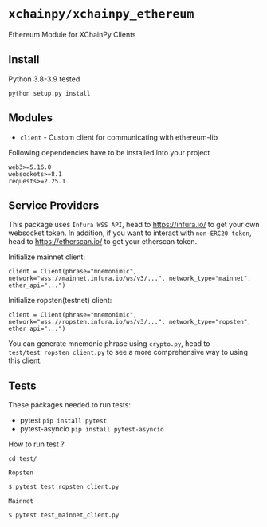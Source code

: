 # `xchainpy/xchainpy_ethereum`

Ethereum Module for XChainPy Clients

## Install
Python 3.8-3.9 tested
```angular2html
python setup.py install
```

## Modules

- `client` - Custom client for communicating with ethereum-lib

Following dependencies have to be installed into your project

```
web3>=5.16.0
websockets>=8.1
requests>=2.25.1
```

## Service Providers

This package uses ``Infura WSS API``, head to https://infura.io/ to get your own websocket token.
In addition, if you want to interact with ``non-ERC20 token``, head to https://etherscan.io/ to get your
etherscan token.

Initialize mainnet client:

``
client = Client(phrase="mnemonimic", network="wss://mainnet.infura.io/ws/v3/...", network_type="mainnet",
                             ether_api="...")
``

Initialize ropsten(testnet) client:

``
client = Client(phrase="mnemonimic", network="wss://ropsten.infura.io/ws/v3/...", network_type="ropsten",
                             ether_api="...")
``

You can generate mnemonic phrase using ``crypto.py``, head to ``test/test_ropsten_client.py`` to see a
more comprehensive way to using this client.
## Tests

These packages needed to run tests:

- pytest `pip install pytest`
- pytest-asyncio `pip install pytest-asyncio`

How to run test ?

```angular2html
cd test/
```
``Ropsten``
```bash
$ pytest test_ropsten_client.py
```
``Mainnet``
```bash
$ pytest test_mainnet_client.py
```


